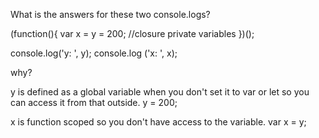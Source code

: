 What is the answers for these two console.logs?

(function(){
    var x = y = 200; //closure private variables
})();

console.log('y: ', y);
console.log ('x: ', x);

why?


y is defined as a global variable when you don't set it to var or let so you can access it from that outside.
y = 200;

x is function scoped so you don't have access to the variable.
var x = y;
